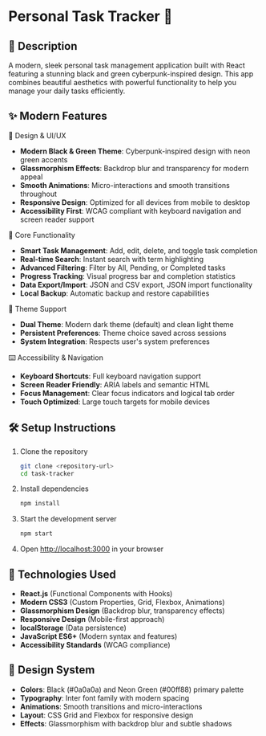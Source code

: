 # Personal Task Tracker 🚀

## 📖 Description
A modern, sleek personal task management application built with React featuring a stunning black and green cyberpunk-inspired design. This app combines beautiful aesthetics with powerful functionality to help you manage your daily tasks efficiently.

## ✨ Modern Features

 🎨 Design & UI/UX
- **Modern Black & Green Theme**: Cyberpunk-inspired design with neon green accents
- **Glassmorphism Effects**: Backdrop blur and transparency for modern appeal
- **Smooth Animations**: Micro-interactions and smooth transitions throughout
- **Responsive Design**: Optimized for all devices from mobile to desktop
- **Accessibility First**: WCAG compliant with keyboard navigation and screen reader support

 🚀 Core Functionality
- **Smart Task Management**: Add, edit, delete, and toggle task completion
- **Real-time Search**: Instant search with term highlighting
- **Advanced Filtering**: Filter by All, Pending, or Completed tasks
- **Progress Tracking**: Visual progress bar and completion statistics
- **Data Export/Import**: JSON and CSV export, JSON import functionality
- **Local Backup**: Automatic backup and restore capabilities

 🌙 Theme Support
- **Dual Theme**: Modern dark theme (default) and clean light theme
- **Persistent Preferences**: Theme choice saved across sessions
- **System Integration**: Respects user's system preferences

 ⌨️ Accessibility & Navigation
- **Keyboard Shortcuts**: Full keyboard navigation support
- **Screen Reader Friendly**: ARIA labels and semantic HTML
- **Focus Management**: Clear focus indicators and logical tab order
- **Touch Optimized**: Large touch targets for mobile devices



## 🛠 Setup Instructions

1. Clone the repository
   ```bash
   git clone <repository-url>
   cd task-tracker
   ```

2. Install dependencies
   ```bash
   npm install
   ```

3. Start the development server
   ```bash
   npm start
   ```

4. Open [http://localhost:3000](http://localhost:3000) in your browser

## 🧰 Technologies Used
- **React.js** (Functional Components with Hooks)
- **Modern CSS3** (Custom Properties, Grid, Flexbox, Animations)
- **Glassmorphism Design** (Backdrop blur, transparency effects)
- **Responsive Design** (Mobile-first approach)
- **localStorage** (Data persistence)
- **JavaScript ES6+** (Modern syntax and features)
- **Accessibility Standards** (WCAG compliance)

## 🎨 Design System
- **Colors**: Black (#0a0a0a) and Neon Green (#00ff88) primary palette
- **Typography**: Inter font family with modern spacing
- **Animations**: Smooth transitions and micro-interactions
- **Layout**: CSS Grid and Flexbox for responsive design
- **Effects**: Glassmorphism with backdrop blur and subtle shadows


